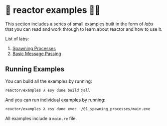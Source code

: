 # 🚀 reactor examples 👨‍🏫

This section includes a series of small examples built in the form of _labs_
that you can read and work through to learn about reactor and how to use it.

List of labs:

1. [Spawning Processes](./01_spawning_processes/main.re)
2. [Basic Message Passing](./02_basic_message_passing/main.re)

## Running Examples

You can build all the examples by running:

```sh
reactor/examples λ esy dune build @all
```

And you can run individual examples by running:

```sh
reactor/examples λ esy dune exec ./01_spawning_processes/main.exe
```

All examples include a `main.re` file.
